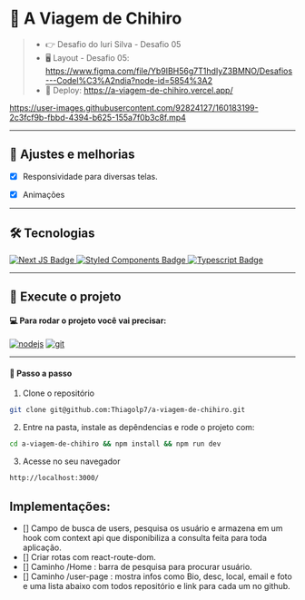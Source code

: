 # 👻 A Viagem de Chihiro
> - 👉 Desafio do Iuri Silva - Desafio 05
> - 🖥️ Layout - Desafio 05: https://www.figma.com/file/Yb9IBH56g7T1hdIyZ3BMNO/Desafios---Codel%C3%A2ndia?node-id=5854%3A2
> - 🔗 Deploy: https://a-viagem-de-chihiro.vercel.app/


https://user-images.githubusercontent.com/92824127/160183199-2c3fcf9b-fbbd-4394-b625-155a7f0b3c8f.mp4


---
## 📌 Ajustes e melhorias

- [x] Responsividade para diversas telas.
- [x] Animações


--- 
## :hammer_and_wrench: Tecnologias

<div align="left">
  <a href="https://nextjs.org/" target="_blank">
    <img src="https://img.shields.io/badge/Next-black?style=for-the-badge&logo=next.js&logoColor=white" alt="Next JS Badge"/>
  </a>
   <a href="https://styled-components.com/" target="_blank">
    <img src="https://img.shields.io/badge/styled--components-DB7093?style=for-the-badge&logo=styled-components&logoColor=white" alt="Styled Components Badge"/>
  </a>
   <a href="https://www.typescriptlang.org/" target="_blank">
    <img src="https://img.shields.io/badge/typescript-%23007ACC.svg?style=for-the-badge&logo=typescript&logoColor=white" alt="Typescript Badge"/>
  </a>
 
</div>


---
## :rocket: Execute o projeto

#### 💻 Para rodar o projeto você vai precisar:
<a href="https://nodejs.org/en/" target="_blank"><img src="https://img.shields.io/badge/Node-v16.13.2-brightgreen" alt="nodejs"></a>
<a href="https://git-scm.com/" target="_blank"><img src="https://img.shields.io/badge/Git-2.35.1%20-red" alt="git"></a> 

---
#### :compass: Passo a passo

1. Clone o repositório 
```bash
git clone git@github.com:Thiagolp7/a-viagem-de-chihiro.git
```

2. Entre na pasta, instale as depêndencias e rode o projeto com:
```bash
cd a-viagem-de-chihiro && npm install && npm run dev
```

3. Acesse no seu navegador 
```bash
http://localhost:3000/
```







## Implementações:

- [] Campo de busca de users, pesquisa os usuário e armazena em um hook com context api que disponibiliza a consulta feita para toda aplicação.
- [] Criar rotas com react-route-dom.
- [] Caminho /Home : barra de pesquisa para procurar usuário.
- [] Caminho /user-page : mostra infos como Bio, desc, local, email e foto e uma lista abaixo com todos repositório e link para cada um no github.
